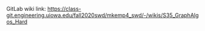 GitLab wiki link: https://class-git.engineering.uiowa.edu/fall2020swd/mkemp4_swd/-/wikis/S35_GraphAlgos_Hard
